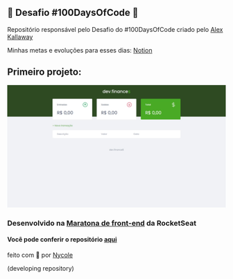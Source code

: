 :rocket: Desafio #100DaysOfCode :rocket:
---
Repositório responsável pelo Desafio do #100DaysOfCode criado pelo [Alex Kallaway](https://twitter.com/ka11away)
&nbsp;

Minhas metas e evoluções para esses dias: [Notion](https://www.notion.so/4c76a4af45814fe6a57ec3263f46c00a?v=69d8f6d456bc49bc8814ba9e86758556)
## Primeiro projeto: 

![Primeiro projeto](img.jpeg)

### Desenvolvido na [Maratona de front-end](https://app.rocketseat.com.br/node/maratona-discover-edicao-01/lesson/aula-01) da RocketSeat
#### Você pode conferir o repositório [aqui](https://github.com/nycolexavier/Maratona-discover)


feito com 💖 por [Nycole](https://github.com/nycolexavier)
&nbsp;

(developing repository)   
